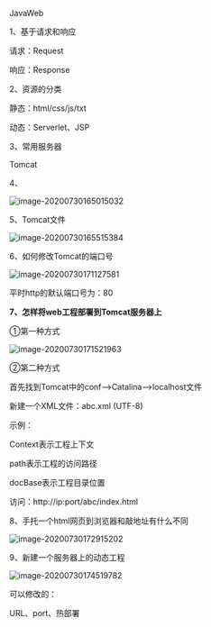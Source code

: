 JavaWeb

1、基于请求和响应

请求：Request

响应：Response

2、资源的分类

静态：html/css/js/txt

动态：Serverlet、JSP

3、常用服务器

Tomcat

4、

![image-20200730165015032](C:\Users\11437\AppData\Roaming\Typora\typora-user-images\image-20200730165015032.png)

5、Tomcat文件

![image-20200730165515384](C:\Users\11437\AppData\Roaming\Typora\typora-user-images\image-20200730165515384.png)

6、如何修改Tomcat的端口号

![image-20200730171127581](C:\Users\11437\AppData\Roaming\Typora\typora-user-images\image-20200730171127581.png)

平时http的默认端口号为：80

**7、怎样将web工程部署到Tomcat服务器上**

①第一种方式

![image-20200730171521963](C:\Users\11437\AppData\Roaming\Typora\typora-user-images\image-20200730171521963.png)

②第二种方式

首先找到Tomcat中的conf-->Catalina-->localhost文件

新建一个XML文件：abc.xml      (UTF-8)

示例：

<Context path="/abc" docBase="E:\Idea_project\book" />

Context表示工程上下文

path表示工程的访问路径

docBase表示工程目录位置

访问：http://ip:port/abc/index.html



8、手托一个html网页到浏览器和敲地址有什么不同

![image-20200730172915202](C:\Users\11437\AppData\Roaming\Typora\typora-user-images\image-20200730172915202.png)







9、新建一个服务器上的动态工程

![image-20200730174519782](C:\Users\11437\AppData\Roaming\Typora\typora-user-images\image-20200730174519782.png)

可以修改的：

URL、port、热部署